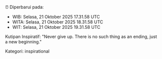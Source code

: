 ⏰ Diperbarui pada:
- WIB: Selasa, 21 Oktober 2025 17.31.58 UTC
- WITA: Selasa, 21 Oktober 2025 18.31.58 UTC
- WIT: Selasa, 21 Oktober 2025 19.31.58 UTC

Kutipan Inspiratif:
"Never give up. There is no such thing as an ending, just a new beginning."


Kategori: inspirational

